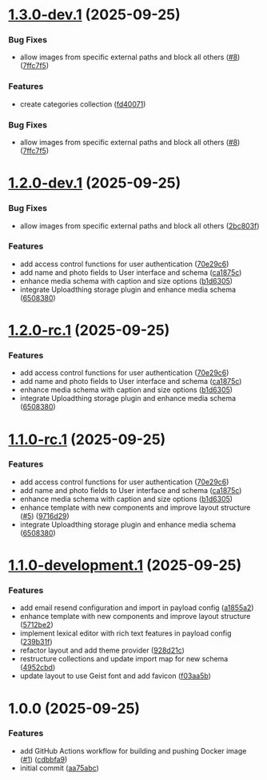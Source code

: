 
# [1.3.0-dev.1](https://github.com/m6o4solutions/payload-basic-template-project/compare/v1.2.0...v1.3.0-dev.1) (2025-09-25)

### Bug Fixes

* allow images from specific external paths and block all others ([#8](https://github.com/m6o4solutions/payload-basic-template-project/issues/8)) ([7ffc7f5](https://github.com/m6o4solutions/payload-basic-template-project/commit/7ffc7f5407bc1bc20519ffac8d0fbe19ee4cdcfe))

### Features

* create categories collection ([fd40071](https://github.com/m6o4solutions/payload-basic-template-project/commit/fd4007129cab680feab99d468770151ef38abc55))

### Bug Fixes

* allow images from specific external paths and block all others ([#8](https://github.com/m6o4solutions/payload-basic-template-project/issues/8)) ([7ffc7f5](https://github.com/m6o4solutions/payload-basic-template-project/commit/7ffc7f5407bc1bc20519ffac8d0fbe19ee4cdcfe))

# [1.2.0-dev.1](https://github.com/m6o4solutions/payload-basic-template-project/compare/v1.1.0...v1.2.0-dev.1) (2025-09-25)

### Bug Fixes

* allow images from specific external paths and block all others ([2bc803f](https://github.com/m6o4solutions/payload-basic-template-project/commit/2bc803f7f7ef42d49f6f0c956e80bf4d8892fbc6))



### Features

* add access control functions for user authentication ([70e29c6](https://github.com/m6o4solutions/payload-basic-template-project/commit/70e29c67d8819036083a7a4fbc286f71757ca8cf))
* add name and photo fields to User interface and schema ([ca1875c](https://github.com/m6o4solutions/payload-basic-template-project/commit/ca1875c85137a981b5922f65a6213b8c828156dc))
* enhance media schema with caption and size options ([b1d6305](https://github.com/m6o4solutions/payload-basic-template-project/commit/b1d6305c8c7107f1f28cbc9c12dfa64f472fc222))
* integrate Uploadthing storage plugin and enhance media schema ([6508380](https://github.com/m6o4solutions/payload-basic-template-project/commit/6508380744f9fd20639f2c956c4b821499b6fc43))

# [1.2.0-rc.1](https://github.com/m6o4solutions/payload-basic-template-project/compare/v1.1.0...v1.2.0-rc.1) (2025-09-25)


### Features

* add access control functions for user authentication ([70e29c6](https://github.com/m6o4solutions/payload-basic-template-project/commit/70e29c67d8819036083a7a4fbc286f71757ca8cf))
* add name and photo fields to User interface and schema ([ca1875c](https://github.com/m6o4solutions/payload-basic-template-project/commit/ca1875c85137a981b5922f65a6213b8c828156dc))
* enhance media schema with caption and size options ([b1d6305](https://github.com/m6o4solutions/payload-basic-template-project/commit/b1d6305c8c7107f1f28cbc9c12dfa64f472fc222))
* integrate Uploadthing storage plugin and enhance media schema ([6508380](https://github.com/m6o4solutions/payload-basic-template-project/commit/6508380744f9fd20639f2c956c4b821499b6fc43))

# [1.1.0-rc.1](https://github.com/m6o4solutions/payload-basic-template-project/compare/v1.0.0...v1.1.0-rc.1) (2025-09-25)


### Features

* add access control functions for user authentication ([70e29c6](https://github.com/m6o4solutions/payload-basic-template-project/commit/70e29c67d8819036083a7a4fbc286f71757ca8cf))
* add name and photo fields to User interface and schema ([ca1875c](https://github.com/m6o4solutions/payload-basic-template-project/commit/ca1875c85137a981b5922f65a6213b8c828156dc))
* enhance media schema with caption and size options ([b1d6305](https://github.com/m6o4solutions/payload-basic-template-project/commit/b1d6305c8c7107f1f28cbc9c12dfa64f472fc222))
* enhance template with new components and improve layout structure ([#5](https://github.com/m6o4solutions/payload-basic-template-project/issues/5)) ([9716d29](https://github.com/m6o4solutions/payload-basic-template-project/commit/9716d2958144dc31465851cfd92f6634cd923c17))
* integrate Uploadthing storage plugin and enhance media schema ([6508380](https://github.com/m6o4solutions/payload-basic-template-project/commit/6508380744f9fd20639f2c956c4b821499b6fc43))

# [1.1.0-development.1](https://github.com/m6o4solutions/payload-basic-template-project/compare/v1.0.0...v1.1.0-development.1) (2025-09-25)


### Features

* add email resend configuration and import in payload config ([a1855a2](https://github.com/m6o4solutions/payload-basic-template-project/commit/a1855a232cc90acbbd0b0b397829de8e2e3e9d70))
* enhance template with new components and improve layout structure ([5712be2](https://github.com/m6o4solutions/payload-basic-template-project/commit/5712be23a0e9591d1a4428c1fc59a089946598ed))
* implement lexical editor with rich text features in payload config ([239b31f](https://github.com/m6o4solutions/payload-basic-template-project/commit/239b31f63aa761ba466712db53548a43f16bf5d0))
* refactor layout and add theme provider ([928d21c](https://github.com/m6o4solutions/payload-basic-template-project/commit/928d21ccd001a799b9f6478a0e0ae8b254c2c9a7))
* restructure collections and update import map for new schema ([4952cbd](https://github.com/m6o4solutions/payload-basic-template-project/commit/4952cbdddb0a224ca6634f4e3e59dbff4c6734e5))
* update layout to use Geist font and add favicon ([f03aa5b](https://github.com/m6o4solutions/payload-basic-template-project/commit/f03aa5b0e9add9e35108a8e33cba5dd86601aac6))

# 1.0.0 (2025-09-25)


### Features

* add GitHub Actions workflow for building and pushing Docker image ([#1](https://github.com/m6o4solutions/payload-basic-template-project/issues/1)) ([cdbbfa9](https://github.com/m6o4solutions/payload-basic-template-project/commit/cdbbfa937a898a6b5f54798e355eadf538832d08))
* initial commit ([aa75abc](https://github.com/m6o4solutions/payload-basic-template-project/commit/aa75abce8d3d19bd51f6c958caa0c32a3c608039))
